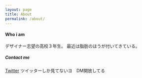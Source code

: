 ```yaml
---
layout: page
title: About
permalink: /about/
---
```

#### Who i am
デザイナー志望の高校３年生。
最近は脂肪のほうが付いてきている。

##### Contact me
[Twitter](http://twitter.com/t0531313pc)
ツイッターしか見てないヨ　DM開放してる
